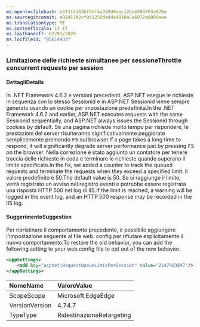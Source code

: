 ```yaml
---
ms.openlocfilehash: b521f4163bf5bf4a369d0eec12dae503703a976e
ms.sourcegitcommit: e02d17b2cf9c1258dadda4810a5e6072a0089aee
ms.translationtype: MT
ms.contentlocale: it-IT
ms.lasthandoff: 07/01/2020
ms.locfileid: "85614433"
---
```

### <a name="throttle-concurrent-requests-per-session"></a><span data-ttu-id="5dcc7-101">Limitazione delle richieste simultanee per sessione</span><span class="sxs-lookup"><span data-stu-id="5dcc7-101">Throttle concurrent requests per session</span></span>

#### <a name="details"></a><span data-ttu-id="5dcc7-102">Dettagli</span><span class="sxs-lookup"><span data-stu-id="5dcc7-102">Details</span></span>

<span data-ttu-id="5dcc7-103">In .NET Framework 4.6.2 e versioni precedenti, ASP.NET esegue le richieste in sequenza con lo stesso Sessionid e in ASP.NET Sessionid viene sempre generato usando un cookie per impostazione predefinita.</span><span class="sxs-lookup"><span data-stu-id="5dcc7-103">In the .NET Framework 4.6.2 and earlier, ASP.NET executes requests with the same Sessionid sequentially, and ASP.NET always issues the Sessionid through cookies by default.</span></span> <span data-ttu-id="5dcc7-104">Se una pagina richiede molto tempo per rispondere, le prestazioni del server risulteranno significativamente peggiorate semplicemente premendo <kbd>F5</kbd> sul browser.</span><span class="sxs-lookup"><span data-stu-id="5dcc7-104">If a page takes a long time to respond, it will significantly degrade server performance just by pressing <kbd>F5</kbd> on the browser.</span></span> <span data-ttu-id="5dcc7-105">Nella correzione è stato aggiunto un contatore per tenere traccia delle richieste in coda e terminare le richieste quando superano il limite specificato.</span><span class="sxs-lookup"><span data-stu-id="5dcc7-105">In the fix, we added a counter to track the queued requests and terminate the requests when they exceed a specified limit.</span></span> <span data-ttu-id="5dcc7-106">Il valore predefinito è 50.</span><span class="sxs-lookup"><span data-stu-id="5dcc7-106">The default value is 50.</span></span> <span data-ttu-id="5dcc7-107">Se si raggiunge il limite, verrà registrato un avviso nel registro eventi e potrebbe essere registrata una risposta HTTP 500 nel log di IIS.</span><span class="sxs-lookup"><span data-stu-id="5dcc7-107">If the limit is reached, a warning will be logged in the event log, and an HTTP 500 response may be recorded in the IIS log.</span></span>

#### <a name="suggestion"></a><span data-ttu-id="5dcc7-108">Suggerimento</span><span class="sxs-lookup"><span data-stu-id="5dcc7-108">Suggestion</span></span>

<span data-ttu-id="5dcc7-109">Per ripristinare il comportamento precedente, è possibile aggiungere l'impostazione seguente al file web. config per rifiutare esplicitamente il nuovo comportamento.</span><span class="sxs-lookup"><span data-stu-id="5dcc7-109">To restore the old behavior, you can add the following setting to your web.config file to opt out of the new behavior.</span></span>

```xml
<appSettings>
    <add key="aspnet:RequestQueueLimitPerSession" value="2147483647"/>
</appSettings>
```

| <span data-ttu-id="5dcc7-110">Nome</span><span class="sxs-lookup"><span data-stu-id="5dcc7-110">Name</span></span>    | <span data-ttu-id="5dcc7-111">Valore</span><span class="sxs-lookup"><span data-stu-id="5dcc7-111">Value</span></span>       |
|:--------|:------------|
| <span data-ttu-id="5dcc7-112">Scope</span><span class="sxs-lookup"><span data-stu-id="5dcc7-112">Scope</span></span>   | <span data-ttu-id="5dcc7-113">Microsoft Edge</span><span class="sxs-lookup"><span data-stu-id="5dcc7-113">Edge</span></span>        |
| <span data-ttu-id="5dcc7-114">Version</span><span class="sxs-lookup"><span data-stu-id="5dcc7-114">Version</span></span> | <span data-ttu-id="5dcc7-115">4.7</span><span class="sxs-lookup"><span data-stu-id="5dcc7-115">4.7</span></span>         |
| <span data-ttu-id="5dcc7-116">Type</span><span class="sxs-lookup"><span data-stu-id="5dcc7-116">Type</span></span>    | <span data-ttu-id="5dcc7-117">Ridestinazione</span><span class="sxs-lookup"><span data-stu-id="5dcc7-117">Retargeting</span></span> |

